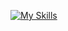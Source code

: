[![My Skills](https://skillicons.dev/icons?i=html,css,javascript,figma,python,c,cpp,r,matlab,bash,mysql,github)](https://skillicons.dev)


